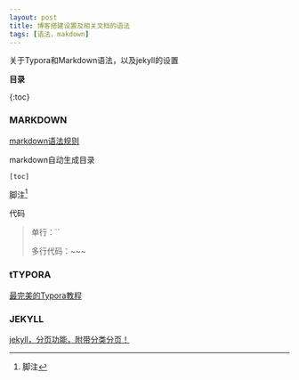 ```yaml
---
layout: post
title: 博客搭建设置及相关文档的语法
tags: [语法，makdown]
---
```


关于Typora和Markdown语法，以及jekyll的设置

**目录**

{:toc}

### MARKDOWN



[markdown语法规则](<https://www.jianshu.com/p/a6a6a22e9393>)

markdown自动生成目录

```目录
[toc]
```

脚注[^1]

[^1]:脚注

代码

> 单行：``
>
> 多行代码：~~~



### tTYPORA

[最完美的Typora教程](<https://blog.csdn.net/cris_zz/article/details/82919401>)



### JEKYLL

[jekyll，分页功能，附带分类分页！](https://segmentfault.com/a/1190000007709682)

